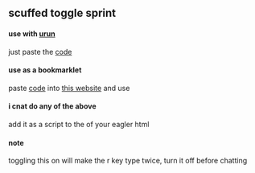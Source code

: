 ## scuffed toggle sprint

#### use with [urun](https://github.com/3kh0/ext-remover?tab=readme-ov-file#urun---bypass-bookmarklet-restrictions-with-ublock)
just paste the [code](https://github.com/dez1023/scuffed-togglesprint/blob/main/togglesprint.js)

#### use as a bookmarklet
paste [code](https://github.com/dez1023/scuffed-togglesprint/blob/main/togglesprint.js) into [this website](https://mrcoles.com/bookmarklet/) and use

#### i cnat do any of the above
add it as a script to the <head> of your eagler html

#### note
toggling this on will make the r key type twice, turn it off before chatting
